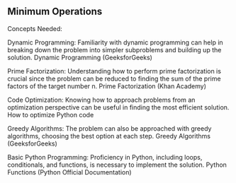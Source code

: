 ##  Minimum Operations  
Concepts Needed:  

Dynamic Programming:
        Familiarity with dynamic programming can help in breaking down the problem into simpler subproblems and building up the solution.
        Dynamic Programming (GeeksforGeeks)

Prime Factorization:
        Understanding how to perform prime factorization is crucial since the problem can be reduced to finding the sum of the prime factors of the target number n.
        Prime Factorization (Khan Academy)

Code Optimization:
        Knowing how to approach problems from an optimization perspective can be useful in finding the most efficient solution.
        How to optimize Python code

Greedy Algorithms:
        The problem can also be approached with greedy algorithms, choosing the best option at each step.
        Greedy Algorithms (GeeksforGeeks)

Basic Python Programming:
        Proficiency in Python, including loops, conditionals, and functions, is necessary to implement the solution.
        Python Functions (Python Official Documentation)


